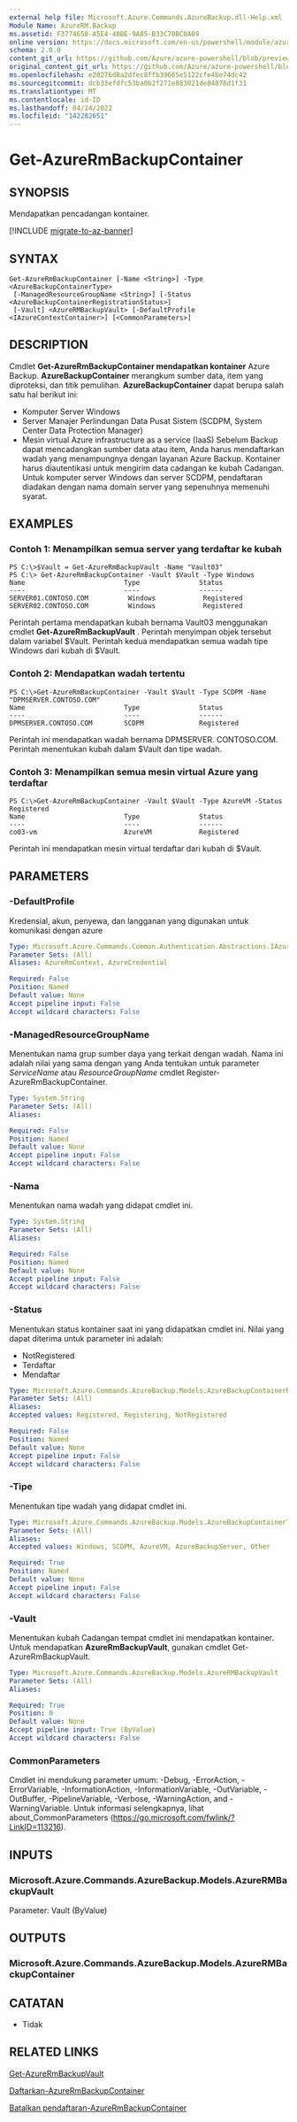 ```yaml
---
external help file: Microsoft.Azure.Commands.AzureBackup.dll-Help.xml
Module Name: AzureRM.Backup
ms.assetid: F3774658-A5E4-40BE-9A85-B33C70BC0A09
online version: https://docs.microsoft.com/en-us/powershell/module/azurerm.backup/get-azurermbackupcontainer
schema: 2.0.0
content_git_url: https://github.com/Azure/azure-powershell/blob/preview/src/ResourceManager/AzureBackup/Commands.AzureBackup/help/Get-AzureRmBackupContainer.md
original_content_git_url: https://github.com/Azure/azure-powershell/blob/preview/src/ResourceManager/AzureBackup/Commands.AzureBackup/help/Get-AzureRmBackupContainer.md
ms.openlocfilehash: e20276d8a2dfec8ffb39665e5122cfe4be74dc42
ms.sourcegitcommit: dcb33efdfc53ba0b2f271e883021de84878d1f31
ms.translationtype: MT
ms.contentlocale: id-ID
ms.lasthandoff: 04/14/2022
ms.locfileid: "142282651"
---
```

# Get-AzureRmBackupContainer

## SYNOPSIS
Mendapatkan pencadangan kontainer.

[!INCLUDE [migrate-to-az-banner](../../includes/migrate-to-az-banner.md)]

## SYNTAX

```
Get-AzureRmBackupContainer [-Name <String>] -Type <AzureBackupContainerType>
 [-ManagedResourceGroupName <String>] [-Status <AzureBackupContainerRegistrationStatus>]
 [-Vault] <AzureRMBackupVault> [-DefaultProfile <IAzureContextContainer>] [<CommonParameters>]
```

## DESCRIPTION
Cmdlet **Get-AzureRmBackupContainer mendapatkan kontainer** Azure Backup.
**AzureBackupContainer** merangkum sumber data, item yang diproteksi, dan titik pemulihan.
**AzureBackupContainer** dapat berupa salah satu hal berikut ini: 
- Komputer Server Windows
- Server Manajer Perlindungan Data Pusat Sistem (SCDPM, System Center Data Protection Manager) 
- Mesin virtual Azure infrastructure as a service (IaaS) Sebelum Backup dapat mencadangkan sumber data atau item, Anda harus mendaftarkan wadah yang menampungnya dengan layanan Azure Backup.
Kontainer harus diautentikasi untuk mengirim data cadangan ke kubah Cadangan.
Untuk komputer server Windows dan server SCDPM, pendaftaran diadakan dengan nama domain server yang sepenuhnya memenuhi syarat.

## EXAMPLES

### Contoh 1: Menampilkan semua server yang terdaftar ke kubah
```
PS C:\>$Vault = Get-AzureRmBackupVault -Name "Vault03"
PS C:\> Get-AzureRmBackupContainer -Vault $Vault -Type Windows
Name                         Type               Status
----                         ----               ------
SERVER01.CONTOSO.COM          Windows            Registered
SERVER02.CONTOSO.COM          Windows            Registered
```

Perintah pertama mendapatkan kubah bernama Vault03 menggunakan cmdlet **Get-AzureRmBackupVault** .
Perintah menyimpan objek tersebut dalam variabel $Vault.
Perintah kedua mendapatkan semua wadah tipe Windows dari kubah di $Vault.

### Contoh 2: Mendapatkan wadah tertentu
```
PS C:\>Get-AzureRmBackupContainer -Vault $Vault -Type SCDPM -Name "DPMSERVER.CONTOSO.COM"
Name                         Type               Status
----                         ----               ------
DPMSERVER.CONTOSO.COM        SCDPM              Registered
```

Perintah ini mendapatkan wadah bernama DPMSERVER. CONTOSO.COM.
Perintah menentukan kubah dalam $Vault dan tipe wadah.

### Contoh 3: Menampilkan semua mesin virtual Azure yang terdaftar
```
PS C:\>Get-AzureRmBackupContainer -Vault $Vault -Type AzureVM -Status Registered 
Name                         Type               Status
----                         ----               ------
co03-vm                      AzureVM            Registered
```

Perintah ini mendapatkan mesin virtual terdaftar dari kubah di $Vault.

## PARAMETERS

### -DefaultProfile
Kredensial, akun, penyewa, dan langganan yang digunakan untuk komunikasi dengan azure

```yaml
Type: Microsoft.Azure.Commands.Common.Authentication.Abstractions.IAzureContextContainer
Parameter Sets: (All)
Aliases: AzureRmContext, AzureCredential

Required: False
Position: Named
Default value: None
Accept pipeline input: False
Accept wildcard characters: False
```

### -ManagedResourceGroupName
Menentukan nama grup sumber daya yang terkait dengan wadah.
Nama ini adalah nilai yang sama dengan yang Anda tentukan untuk parameter *ServiceName* atau *ResourceGroupName* cmdlet Register-AzureRmBackupContainer.

```yaml
Type: System.String
Parameter Sets: (All)
Aliases:

Required: False
Position: Named
Default value: None
Accept pipeline input: False
Accept wildcard characters: False
```

### -Nama
Menentukan nama wadah yang didapat cmdlet ini.

```yaml
Type: System.String
Parameter Sets: (All)
Aliases:

Required: False
Position: Named
Default value: None
Accept pipeline input: False
Accept wildcard characters: False
```

### -Status
Menentukan status kontainer saat ini yang didapatkan cmdlet ini.
Nilai yang dapat diterima untuk parameter ini adalah:
- NotRegistered 
- Terdaftar 
- Mendaftar

```yaml
Type: Microsoft.Azure.Commands.AzureBackup.Models.AzureBackupContainerRegistrationStatus
Parameter Sets: (All)
Aliases:
Accepted values: Registered, Registering, NotRegistered

Required: False
Position: Named
Default value: None
Accept pipeline input: False
Accept wildcard characters: False
```

### -Tipe
Menentukan tipe wadah yang didapat cmdlet ini.

```yaml
Type: Microsoft.Azure.Commands.AzureBackup.Models.AzureBackupContainerType
Parameter Sets: (All)
Aliases:
Accepted values: Windows, SCDPM, AzureVM, AzureBackupServer, Other

Required: True
Position: Named
Default value: None
Accept pipeline input: False
Accept wildcard characters: False
```

### -Vault
Menentukan kubah Cadangan tempat cmdlet ini mendapatkan kontainer.
Untuk mendapatkan **AzureRmBackupVault**, gunakan cmdlet Get-AzureRmBackupVault.

```yaml
Type: Microsoft.Azure.Commands.AzureBackup.Models.AzureRMBackupVault
Parameter Sets: (All)
Aliases:

Required: True
Position: 0
Default value: None
Accept pipeline input: True (ByValue)
Accept wildcard characters: False
```

### CommonParameters
Cmdlet ini mendukung parameter umum: -Debug, -ErrorAction, -ErrorVariable, -InformationAction, -InformationVariable, -OutVariable, -OutBuffer, -PipelineVariable, -Verbose, -WarningAction, and -WarningVariable. Untuk informasi selengkapnya, lihat about_CommonParameters (https://go.microsoft.com/fwlink/?LinkID=113216).

## INPUTS

### Microsoft.Azure.Commands.AzureBackup.Models.AzureRMBackupVault
Parameter: Vault (ByValue)

## OUTPUTS

### Microsoft.Azure.Commands.AzureBackup.Models.AzureRMBackupContainer

## CATATAN
* Tidak

## RELATED LINKS

[Get-AzureRmBackupVault](./Get-AzureRmBackupVault.md)

[Daftarkan-AzureRmBackupContainer](./Register-AzureRmBackupContainer.md)

[Batalkan pendaftaran-AzureRmBackupContainer](./Unregister-AzureRmBackupContainer.md)


